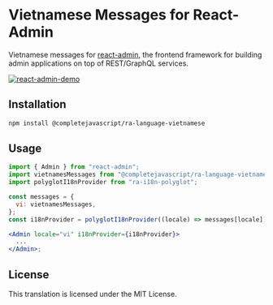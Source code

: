 # Vietnamese Messages for React-Admin

Vietnamese messages for [react-admin](https://github.com/marmelab/react-admin), the frontend framework for building admin applications on top of REST/GraphQL services.

[![react-admin-demo](https://marmelab.com/react-admin/img/react-admin-demo-still.png)](https://vimeo.com/268958716)

## Installation

```sh
npm install @completejavascript/ra-language-vietnamese
```

## Usage

```jsx
import { Admin } from "react-admin";
import vietnamesMessages from "@completejavascript/ra-language-vietnamese";
import polyglotI18nProvider from "ra-i18n-polyglot";

const messages = {
  vi: vietnamesMessages,
};
const i18nProvider = polyglotI18nProvider((locale) => messages[locale]);

<Admin locale="vi" i18nProvider={i18nProvider}>
  ...
</Admin>;
```

## License

This translation is licensed under the MIT License.
